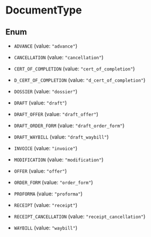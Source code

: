 

# DocumentType

## Enum


* `ADVANCE` (value: `"advance"`)

* `CANCELLATION` (value: `"cancellation"`)

* `CERT_OF_COMPLETION` (value: `"cert_of_completion"`)

* `D_CERT_OF_COMPLETION` (value: `"d_cert_of_completion"`)

* `DOSSIER` (value: `"dossier"`)

* `DRAFT` (value: `"draft"`)

* `DRAFT_OFFER` (value: `"draft_offer"`)

* `DRAFT_ORDER_FORM` (value: `"draft_order_form"`)

* `DRAFT_WAYBILL` (value: `"draft_waybill"`)

* `INVOICE` (value: `"invoice"`)

* `MODIFICATION` (value: `"modification"`)

* `OFFER` (value: `"offer"`)

* `ORDER_FORM` (value: `"order_form"`)

* `PROFORMA` (value: `"proforma"`)

* `RECEIPT` (value: `"receipt"`)

* `RECEIPT_CANCELLATION` (value: `"receipt_cancellation"`)

* `WAYBILL` (value: `"waybill"`)



